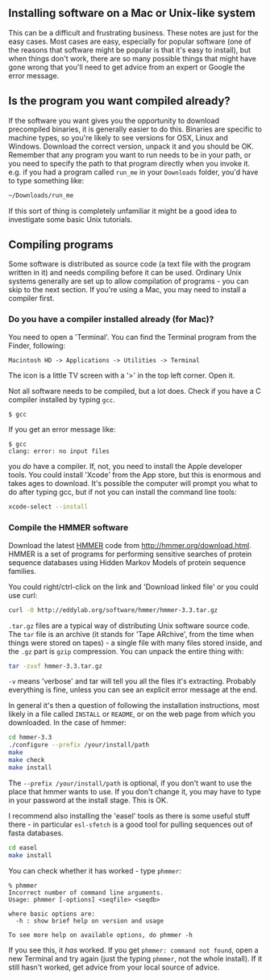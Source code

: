 
## Installing software on a Mac or Unix-like system

This can be a difficult and frustrating business. These notes are just for the easy cases. Most cases are easy, especially for popular software (one of the reasons that software might be popular is that it's easy to install), but when things don't work, there are so many possible things that might have gone wrong that you'll need to get advice from an expert or Google the error message.

## Is the program you want compiled already?

If the software you want gives you the opportunity to download precompiled binaries, it is generally easier to do this. Binaries are specific to machine types, so you're likely to see versions for OSX, Linux and Windows. Download the correct version, unpack it and you should be OK. Remember that any program you want to run needs to be in your path, or you need to specify the path to that program directly when you invoke it. e.g. if you had a program called `run_me` in your `Downloads` folder, you'd have to type something like:

```bash
~/Downloads/run_me
```
If this sort of thing is completely unfamiliar it might be a good idea to investigate some basic Unix tutorials.

## Compiling programs

Some software is distributed as source code (a text file with the program written in it) and needs compiling before it can be used. Ordinary Unix systems generally are set up to allow compilation of programs - you can skip to the next section. If you're using a Mac, you may need to install a compiler first.

### Do you have a compiler installed already (for Mac)?

You need to open a 'Terminal'. You can find the Terminal program from the Finder, following:

```
Macintosh HD -> Applications -> Utilities -> Terminal
```
The icon is a little TV screen with a '>' in the top left corner. Open it.

Not all software needs to be compiled, but a lot does. Check if you have a C compiler installed by typing `gcc`.

```bash
$ gcc
```

If you get an error message like:

```
$ gcc
clang: error: no input files
```

you *do* have a compiler. If, not, you need to install the Apple developer tools. You could install 'Xcode' from the App store, but this is enormous and takes ages to download. It's possible the computer will prompt you what to do after typing gcc, but if not you can  install the command line tools:

```bash
xcode-select --install
```

### Compile the HMMER software

Download the latest [HMMER](http://hmmer.org/download.html) code from http://hmmer.org/download.html. HMMER is a set of programs for performing sensitive searches of protein sequence databases using Hidden Markov Models of protein sequence families.

You could right/ctrl-click on the link and 'Download linked file' or you could use curl:

```bash
curl -O http://eddylab.org/software/hmmer/hmmer-3.3.tar.gz
```

`.tar.gz` files are a typical way of distributing Unix software source code. The `tar` file is an archive (it stands for 'Tape ARchive', from the time when things were stored on tapes) - a single file with many files stored inside, and the `.gz` part is `gzip` compression. You can unpack the entire thing with:

```bash
tar -zvxf hmmer-3.3.tar.gz
```

`-v` means 'verbose' and tar will tell you all the files it's extracting. Probably everything is fine, unless you can see an explicit error message at the end.

In general it's then a question of following the installation instructions, most likely in a file called `INSTALL` or `README`, or on the web page from which you downloaded. In the case of hmmer:

```bash
cd hmmer-3.3
./configure --prefix /your/install/path
make
make check
make install
```
The `--prefix /your/install/path` is optional, if you don't want to use the place that hmmer wants to use. If you don't change it, you may have to type in your password at the install stage. This is OK.

I recommend also installing the 'easel' tools as there is some useful stuff there - in particular `esl-sfetch` is a good tool for pulling sequences out of fasta databases.

```bash
cd easel
make install
```
You can check whether it has worked - type `phmmer`:

```
% phmmer
Incorrect number of command line arguments.
Usage: phmmer [-options] <seqfile> <seqdb>

where basic options are:
  -h : show brief help on version and usage

To see more help on available options, do phmmer -h
```
If you see this, it *has* worked. If you get `phmmer: command not found`, open a new Terminal and try again (just the typing `phmmer`, not the whole install). If it still hasn't worked, get advice from your local source of advice.
